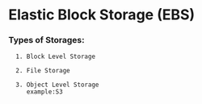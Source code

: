 # Elastic Block Storage (EBS)

  ### Types of Storages:

      1. Block Level Storage

      2. File Storage

      3. Object Level Storage 
         example:S3

